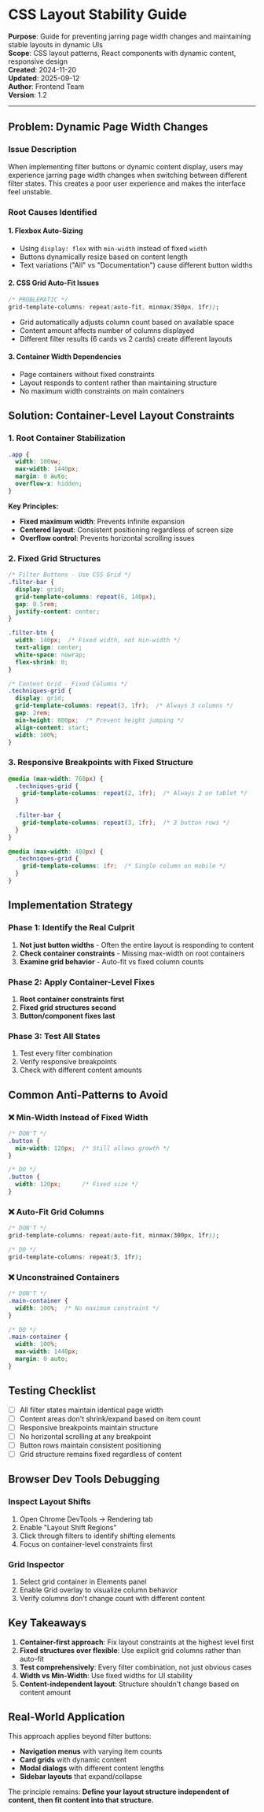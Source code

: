 # CSS Layout Stability Guide

**Purpose**: Guide for preventing jarring page width changes and maintaining stable layouts in dynamic UIs  
**Scope**: CSS layout patterns, React components with dynamic content, responsive design  
**Created**: 2024-11-20  
**Updated**: 2025-09-12  
**Author**: Frontend Team  
**Version**: 1.2  

---

## Problem: Dynamic Page Width Changes

### Issue Description
When implementing filter buttons or dynamic content display, users may experience jarring page width changes when switching between different filter states. This creates a poor user experience and makes the interface feel unstable.

### Root Causes Identified

#### 1. **Flexbox Auto-Sizing**
- Using `display: flex` with `min-width` instead of fixed `width`
- Buttons dynamically resize based on content length
- Text variations ("All" vs "Documentation") cause different button widths

#### 2. **CSS Grid Auto-Fit Issues**
```css
/* PROBLEMATIC */
grid-template-columns: repeat(auto-fit, minmax(350px, 1fr));
```
- Grid automatically adjusts column count based on available space
- Content amount affects number of columns displayed
- Different filter results (6 cards vs 2 cards) create different layouts

#### 3. **Container Width Dependencies**
- Page containers without fixed constraints
- Layout responds to content rather than maintaining structure
- No maximum width constraints on main containers

## Solution: Container-Level Layout Constraints

### 1. **Root Container Stabilization**
```css
.app {
  width: 100vw;
  max-width: 1440px;
  margin: 0 auto;
  overflow-x: hidden;
}
```

**Key Principles:**
- **Fixed maximum width**: Prevents infinite expansion
- **Centered layout**: Consistent positioning regardless of screen size
- **Overflow control**: Prevents horizontal scrolling issues

### 2. **Fixed Grid Structures**
```css
/* Filter Buttons - Use CSS Grid */
.filter-bar {
  display: grid;
  grid-template-columns: repeat(6, 140px);
  gap: 0.5rem;
  justify-content: center;
}

.filter-btn {
  width: 140px;  /* Fixed width, not min-width */
  text-align: center;
  white-space: nowrap;
  flex-shrink: 0;
}
```

```css
/* Content Grid - Fixed Columns */
.techniques-grid {
  display: grid;
  grid-template-columns: repeat(3, 1fr);  /* Always 3 columns */
  gap: 2rem;
  min-height: 800px;  /* Prevent height jumping */
  align-content: start;
  width: 100%;
}
```

### 3. **Responsive Breakpoints with Fixed Structure**
```css
@media (max-width: 768px) {
  .techniques-grid {
    grid-template-columns: repeat(2, 1fr);  /* Always 2 on tablet */
  }
  
  .filter-bar {
    grid-template-columns: repeat(3, 1fr);  /* 3 button rows */
  }
}

@media (max-width: 480px) {
  .techniques-grid {
    grid-template-columns: 1fr;  /* Single column on mobile */
  }
}
```

## Implementation Strategy

### Phase 1: Identify the Real Culprit
1. **Not just button widths** - Often the entire layout is responding to content
2. **Check container constraints** - Missing max-width on root containers  
3. **Examine grid behavior** - Auto-fit vs fixed column counts

### Phase 2: Apply Container-Level Fixes
1. **Root container constraints first**
2. **Fixed grid structures second**  
3. **Button/component fixes last**

### Phase 3: Test All States
1. Test every filter combination
2. Verify responsive breakpoints
3. Check with different content amounts

## Common Anti-Patterns to Avoid

### ❌ **Min-Width Instead of Fixed Width**
```css
/* DON'T */
.button {
  min-width: 120px;  /* Still allows growth */
}

/* DO */
.button {
  width: 120px;      /* Fixed size */
}
```

### ❌ **Auto-Fit Grid Columns**
```css
/* DON'T */
grid-template-columns: repeat(auto-fit, minmax(300px, 1fr));

/* DO */
grid-template-columns: repeat(3, 1fr);
```

### ❌ **Unconstrained Containers**
```css
/* DON'T */
.main-container {
  width: 100%;  /* No maximum constraint */
}

/* DO */
.main-container {
  width: 100%;
  max-width: 1440px;
  margin: 0 auto;
}
```

## Testing Checklist

- [ ] All filter states maintain identical page width
- [ ] Content areas don't shrink/expand based on item count
- [ ] Responsive breakpoints maintain structure
- [ ] No horizontal scrolling at any breakpoint
- [ ] Button rows maintain consistent positioning
- [ ] Grid structure remains fixed regardless of content

## Browser Dev Tools Debugging

### Inspect Layout Shifts
1. Open Chrome DevTools → Rendering tab
2. Enable "Layout Shift Regions" 
3. Click through filters to identify shifting elements
4. Focus on container-level constraints first

### Grid Inspector
1. Select grid container in Elements panel
2. Enable Grid overlay to visualize column behavior
3. Verify columns don't change count with different content

## Key Takeaways

1. **Container-first approach**: Fix layout constraints at the highest level first
2. **Fixed structures over flexible**: Use explicit grid columns rather than auto-fit
3. **Test comprehensively**: Every filter combination, not just obvious cases
4. **Width vs Min-Width**: Use fixed widths for UI stability
5. **Content-independent layout**: Structure shouldn't change based on content amount

## Real-World Application

This approach applies beyond filter buttons:
- **Navigation menus** with varying item counts
- **Card grids** with dynamic content
- **Modal dialogs** with different content lengths
- **Sidebar layouts** that expand/collapse

The principle remains: **Define your layout structure independent of content, then fit content into that structure.**